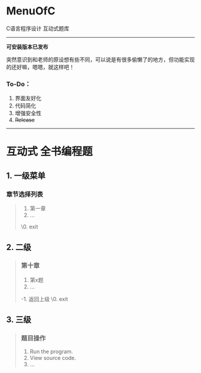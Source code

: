 # MenuOfC
C语言程序设计 互动式题库

---
**可安装版本已发布**

突然意识到和老师的原设想有些不同，可以说是有很多偷懒了的地方，但功能实现的还好嘛，嗯嗯，就这样吧！
### To-Do：
1. 界面友好化
2. 代码简化
3. 增强安全性
4. ~~Release~~

---
# 互动式 全书编程题
## 1. 一级菜单
### 章节选择列表
>1. 第一章
>2. ...
>
>\0. exit

## 2. 二级
>### 第十章
>1. 第x题
>2. ...
>
>\-1. 返回上级
>\0. exit

## 3. 三级
>### 题目操作
>1. Run the program.
>2. View source code.
>3. ...

